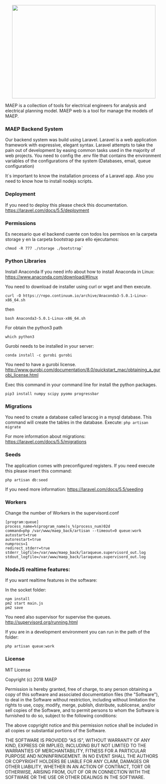 <p align="center">
    <img width="460" height="300" src="https://maep-tools.github.io/landing-page/assets/img/theme/Vector.svg">
</p>
MAEP is a collection of tools for electrical engineers for analysis and electrical planning model.  
MAEP web is a tool for manage the models of MAEP.

### MAEP Backend System
Our backend system was build using Laravel. Laravel is a web application framework with expressive, elegant syntax. Laravel attempts to take the pain out of development by easing common tasks used in the majority of web projects.
You need to config the .env file that contains the environment variables of the configurations of the system (Databases, email, queue configuration)

It´s important to know the installation process of a Laravel app. Also you need to know how to install nodejs scripts.

### Deployment
If you need to deploy this please check this documentation. https://laravel.com/docs/5.5/deployment


### Permissions
Es necesario que el backend cuente con todos los permisos en la carpeta storage y en la carpeta bootstrap para ello ejecutamos:

```
chmod -R 777 ./storage ./bootstrap`
```

### Python Libraries

Install Anaconda
If you need info about how to install Anaconda in Linux:
https://www.anaconda.com/download/#linux

You need to download de installer using curl or wget and then execute.
```
curl -O https://repo.continuum.io/archive/Anaconda3-5.0.1-Linux-x86_64.sh
````
then
````
bash Anaconda3-5.0.1-Linux-x86_64.sh
````
For obtain the python3 path
```
which python3
```



Gurobi needs to be installed in your server:

`conda install -c gurobi gurobi`

You need to have a gurobi license.
http://www.gurobi.com/documentation/8.0/quickstart_mac/obtaining_a_gurobi_license.html

Exec this command in your command line for install the python packages.

`pip3 install numpy scipy pyomo progressbar`

### Migrations
You need to create a database called laracog in a mysql database.
This command will create the tables in the database.
Execute:
`php artisan migrate`

For more information about migrations:
https://laravel.com/docs/5.5/migrations


### Seeds
The application comes with preconfigured registers. If you need execute this please insert this command:

`php artisan db:seed`

If you need more information:
https://laravel.com/docs/5.5/seeding



### Workers
Change the number of Workers in the supervisord.conf
```
[program:queue]
process_name=%(program_name)s_%(process_num)02d
command=php /var/www/maep_back/artisan --timeout=0 queue:work
autostart=true
autorestart=true
numprocs=1
redirect_stderr=true
stderr_logfile=/var/www/maep_back/laraqueue.supervisord_out.log
stdout_logfile=/var/www/maep_back/laraqueue.supervisord_out.log
```

### NodeJS realtime features:
If you want realtime features in the software:

In the socket folder:
```
npm install
pm2 start main.js
pm2 save
```

You need also supervisor for supervise the queues.
http://supervisord.org/running.html

If you are in a development environment you can run in the path of the folder:
```
php artisan queue:work
```


### License
MIT License

Copyright (c) 2018 MAEP

Permission is hereby granted, free of charge, to any person obtaining a copy of this software and associated documentation files (the "Software"), to deal in the Software without restriction, including without limitation the rights to use, copy, modify, merge, publish, distribute, sublicense, and/or sell copies of the Software, and to permit persons to whom the Software is furnished to do so, subject to the following conditions:

The above copyright notice and this permission notice shall be included in all copies or substantial portions of the Software.

THE SOFTWARE IS PROVIDED "AS IS", WITHOUT WARRANTY OF ANY KIND, EXPRESS OR IMPLIED, INCLUDING BUT NOT LIMITED TO THE WARRANTIES OF MERCHANTABILITY, FITNESS FOR A PARTICULAR PURPOSE AND NONINFRINGEMENT. IN NO EVENT SHALL THE AUTHORS OR COPYRIGHT HOLDERS BE LIABLE FOR ANY CLAIM, DAMAGES OR OTHER LIABILITY, WHETHER IN AN ACTION OF CONTRACT, TORT OR OTHERWISE, ARISING FROM, OUT OF OR IN CONNECTION WITH THE SOFTWARE OR THE USE OR OTHER DEALINGS IN THE SOFTWARE.
